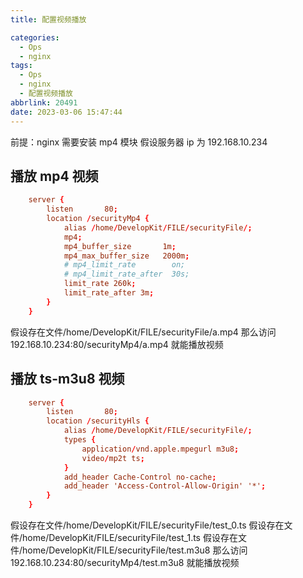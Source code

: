 ```yaml
---
title: 配置视频播放

categories:
  - Ops
  - nginx
tags:
  - Ops
  - nginx
  - 配置视频播放
abbrlink: 20491
date: 2023-03-06 15:47:44
---
```


前提：nginx 需要安装 mp4 模块
假设服务器 ip 为 192.168.10.234

## 播放 mp4 视频

```conf
	server {
        listen       80;
        location /securityMp4 {
            alias /home/DevelopKit/FILE/securityFile/;
            mp4;
            mp4_buffer_size       1m;
            mp4_max_buffer_size   2000m;
            # mp4_limit_rate        on;
            # mp4_limit_rate_after  30s;
            limit_rate 260k;
            limit_rate_after 3m;
        }
	}
```

假设存在文件/home/DevelopKit/FILE/securityFile/a.mp4
那么访问 192.168.10.234:80/securityMp4/a.mp4 就能播放视频

## 播放 ts-m3u8 视频

```conf
	server {
        listen       80;
        location /securityHls {
            alias /home/DevelopKit/FILE/securityFile/;
            types {
                application/vnd.apple.mpegurl m3u8;
                video/mp2t ts;
            }
            add_header Cache-Control no-cache;
            add_header 'Access-Control-Allow-Origin' '*';
        }
	}
```

假设存在文件/home/DevelopKit/FILE/securityFile/test_0.ts
假设存在文件/home/DevelopKit/FILE/securityFile/test_1.ts
假设存在文件/home/DevelopKit/FILE/securityFile/test.m3u8
那么访问 192.168.10.234:80/securityMp4/test.m3u8 就能播放视频

